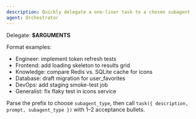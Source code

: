 ```yaml
---
description: Quickly delegate a one-liner task to a chosen subagent
agent: Orchestrator
---
```

Delegate: **$ARGUMENTS**

Format examples:
- Engineer: implement token refresh tests
- Frontend: add loading skeleton to results grid
- Knowledge: compare Redis vs. SQLite cache for icons
- Database: draft migration for user_favorites
- DevOps: add staging smoke-test job
- Generalist: fix flaky test in icons service

Parse the prefix to choose `subagent_type`, then call `task({ description, prompt, subagent_type })` with 1–2 acceptance bullets.
